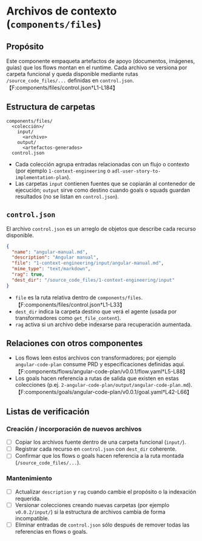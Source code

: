 # Archivos de contexto (`components/files`)

## Propósito
Este componente empaqueta artefactos de apoyo (documentos, imágenes, guías) que los flows montan en el runtime. Cada archivo se versiona por carpeta funcional y queda disponible mediante rutas `/source_code_files/...` definidas en `control.json`. 【F:components/files/control.json†L1-L184】

## Estructura de carpetas
```
components/files/
  <colección>/
    input/
      <archivo>
    output/
      <artefactos-generados>
  control.json
```
- Cada colección agrupa entradas relacionadas con un flujo o contexto (por ejemplo `1-context-engineering` o `adl-user-story-to-implementation-plan`).
- Las carpetas `input` contienen fuentes que se copiarán al contenedor de ejecución; `output` sirve como destino cuando goals o squads guardan resultados (no se listan en `control.json`).

## `control.json`
El archivo `control.json` es un arreglo de objetos que describe cada recurso disponible.
```json
{
  "name": "angular-manual.md",
  "description": "Angular manual",
  "file": "1-context-engineering/input/angular-manual.md",
  "mime_type": "text/markdown",
  "rag": true,
  "dest_dir": "/source_code_files/1-context-engineering/input"
}
```
- `file` es la ruta relativa dentro de `components/files`. 【F:components/files/control.json†L1-L33】
- `dest_dir` indica la carpeta destino que verá el agente (usada por transformadores como `get_file_content`).
- `rag` activa si un archivo debe indexarse para recuperación aumentada.

## Relaciones con otros componentes
- Los flows leen estos archivos con transformadores; por ejemplo `angular-code-plan` consume PRD y especificaciones definidas aquí. 【F:components/flows/angular-code-plan/v0.0.1/flow.yaml†L5-L88】
- Los goals hacen referencia a rutas de salida que existen en estas colecciones (p.ej. `2-angular-code-plan/output/angular-code-plan.md`). 【F:components/goals/angular-code-plan/v0.0.1/goal.yaml†L42-L66】

## Listas de verificación
### Creación / incorporación de nuevos archivos
- [ ] Copiar los archivos fuente dentro de una carpeta funcional (`input/`).
- [ ] Registrar cada recurso en `control.json` con `dest_dir` coherente.
- [ ] Confirmar que los flows o goals hacen referencia a la ruta montada (`/source_code_files/...`).

### Mantenimiento
- [ ] Actualizar `description` y `rag` cuando cambie el propósito o la indexación requerida.
- [ ] Versionar colecciones creando nuevas carpetas (por ejemplo `v0.0.2/input/`) si la estructura de archivos cambia de forma incompatible.
- [ ] Eliminar entradas de `control.json` sólo después de remover todas las referencias en flows o goals.
